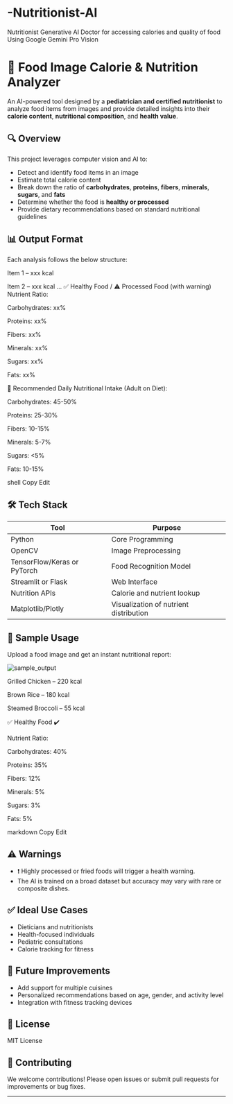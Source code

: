 # -Nutritionist-AI
Nutritionist Generative AI Doctor for accessing calories and quality of food  Using Google Gemini Pro Vision
# 🥗 Food Image Calorie & Nutrition Analyzer

An AI-powered tool designed by a **pediatrician and certified nutritionist** to analyze food items from images and provide detailed insights into their **calorie content**, **nutritional composition**, and **health value**.

## 🔍 Overview

This project leverages computer vision and AI to:
- Detect and identify food items in an image
- Estimate total calorie content
- Break down the ratio of **carbohydrates**, **proteins**, **fibers**, **minerals**, **sugars**, and **fats**
- Determine whether the food is **healthy or processed**
- Provide dietary recommendations based on standard nutritional guidelines

## 📊 Output Format

Each analysis follows the below structure:

Item 1 – xxx kcal

Item 2 – xxx kcal
...
✅ Healthy Food / ⚠️ Processed Food (with warning)
Nutrient Ratio:

Carbohydrates: xx%

Proteins: xx%

Fibers: xx%

Minerals: xx%

Sugars: xx%

Fats: xx%

🥦 Recommended Daily Nutritional Intake (Adult on Diet):

Carbohydrates: 45-50%

Proteins: 25-30%

Fibers: 10-15%

Minerals: 5-7%

Sugars: <5%

Fats: 10-15%

shell
Copy
Edit

## 🛠️ Tech Stack

| Tool | Purpose |
|------|---------|
| Python | Core Programming |
| OpenCV | Image Preprocessing |
| TensorFlow/Keras or PyTorch | Food Recognition Model |
| Streamlit or Flask | Web Interface |
| Nutrition APIs | Calorie and nutrient lookup |
| Matplotlib/Plotly | Visualization of nutrient distribution |

## 📸 Sample Usage

Upload a food image and get an instant nutritional report:

![sample_output](images/sample_food_analysis.png)

Grilled Chicken – 220 kcal

Brown Rice – 180 kcal

Steamed Broccoli – 55 kcal

✅ Healthy Food ✔️

Nutrient Ratio:

Carbohydrates: 40%

Proteins: 35%

Fibers: 12%

Minerals: 5%

Sugars: 3%

Fats: 5%

markdown
Copy
Edit

## ⚠️ Warnings

- ❗ Highly processed or fried foods will trigger a health warning.
- The AI is trained on a broad dataset but accuracy may vary with rare or composite dishes.

## ✅ Ideal Use Cases

- Dieticians and nutritionists
- Health-focused individuals
- Pediatric consultations
- Calorie tracking for fitness

## 🧠 Future Improvements

- Add support for multiple cuisines
- Personalized recommendations based on age, gender, and activity level
- Integration with fitness tracking devices

## 📄 License

MIT License

## 🙌 Contributing

We welcome contributions! Please open issues or submit pull requests for improvements or bug fixes.

---

